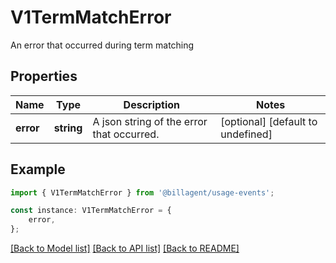 # V1TermMatchError

An error that occurred during term matching

## Properties

Name | Type | Description | Notes
------------ | ------------- | ------------- | -------------
**error** | **string** | A json string of the error that occurred. | [optional] [default to undefined]

## Example

```typescript
import { V1TermMatchError } from '@billagent/usage-events';

const instance: V1TermMatchError = {
    error,
};
```

[[Back to Model list]](../README.md#documentation-for-models) [[Back to API list]](../README.md#documentation-for-api-endpoints) [[Back to README]](../README.md)
